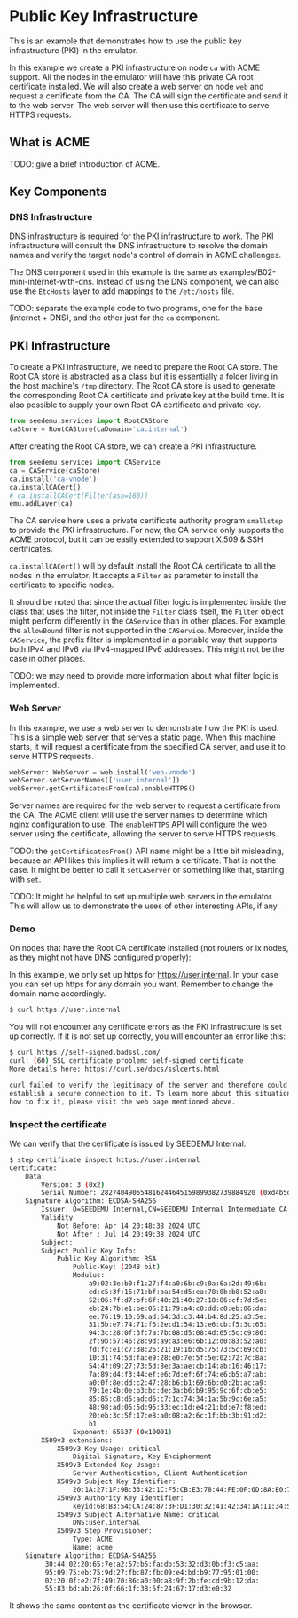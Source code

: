 # Public Key Infrastructure

This is an example that demonstrates how to use the public key infrastructure (PKI) in the emulator.

In this example we create a PKI infrastructure on node `ca` with ACME support. All the nodes in the emulator will have this private CA root certificate installed. We will also create a web server on node `web` and request a certificate from the CA. The CA will sign the certificate and send it to the web server. The web server will then use this certificate to serve HTTPS requests.

## What is ACME

TODO: give a brief introduction of ACME.


## Key Components

### DNS Infrastructure

DNS infrastructure is required for the PKI infrastructure to work. The PKI infrastructure will consult the DNS infrastructure to resolve the domain names and verify the target node's control of domain in ACME challenges.

The DNS component used in this example is the same as examples/B02-mini-internet-with-dns. Instead of using the DNS component, we can also use the `EtcHosts` layer to add mappings to the `/etc/hosts` file. 

TODO: separate the example code to two programs, one for the base (internet + DNS),
and the other just for the `ca` component.


## PKI Infrastructure

To create a PKI infrastructure, we need to prepare the Root CA store. The Root CA store is abstracted as a class but it is essentially a folder living in the host machine's `/tmp` directory. The Root CA store is used to generate the corresponding Root CA certificate and private key at the build time. It is also possible to supply your own Root CA certificate and private key.

```python
from seedemu.services import RootCAStore
caStore = RootCAStore(caDomain='ca.internal')
```

After creating the Root CA store, we can create a PKI infrastructure.

```python
from seedemu.services import CAService
ca = CAService(caStore)
ca.install('ca-vnode')
ca.installCACert()
# ca.installCACert(Filter(asn=160))
emu.addLayer(ca)
```

The CA service here uses a private certificate authority program `smallstep` to provide the PKI infrastructure.
For now, the CA service only supports the ACME protocol, but it can be easily extended to support X.509 & SSH certificates. 

`ca.installCACert()` will by default install the Root CA certificate to all the nodes in the emulator.
It accepts a `Filter` as parameter to install the certificate to specific nodes.

It should be noted that since the actual filter logic is implemented inside the class that uses the filter,
not inside the `Filter` class itself, the `Filter` object might perform differently
in the `CAService` than in other places.
For example, the `allowBound` filter is not supported in the `CAService`.
Moreover, inside the `CAService`, the prefix filter is implemented in a portable way that
supports both IPv4 and IPv6 via IPv4-mapped IPv6 addresses. This might not be the case in other places. 

TODO: we may need to provide more information about what filter logic is implemented.


### Web Server

In this example, we use a web server to demonstrate how the PKI is used. 
This is a simple web server that serves a static page. When this machine starts,
it will request a certificate from the specified CA server, and use it to serve HTTPS requests.

```python
webServer: WebServer = web.install('web-vnode')
webServer.setServerNames(['user.internal'])
webServer.getCertificatesFrom(ca).enableHTTPS()
```

Server names are required for the web server to request a certificate from the CA. The ACME client will use the server names to determine which nginx configuration to use.
The `enableHTTPS` API will configure the web server using the certificate, allowing
the server to serve HTTPS requests.

TODO: the `getCertificatesFrom()` API name might be a little bit misleading,
because an API likes this implies it will return a certificate. That is not the case.
It might be better to call it `setCAServer` or something like that, starting with `set`.  

TODO: It might be helpful to set up multiple web servers in the emulator. 
This will allow us to demonstrate the uses of other interesting APIs, if any.

### Demo

On nodes that have the Root CA certificate installed (not routers or ix nodes, as they might not have DNS configured properly):

In this example, we only set up https for https://user.internal.
In your case you can set up https for any domain you want.
Remember to change the domain name accordingly.

```bash
$ curl https://user.internal
```

You will not encounter any certificate errors as the PKI infrastructure is set up correctly. If it is not set up correctly, you will encounter an error like this:

```bash
$ curl https://self-signed.badssl.com/
curl: (60) SSL certificate problem: self-signed certificate
More details here: https://curl.se/docs/sslcerts.html

curl failed to verify the legitimacy of the server and therefore could not
establish a secure connection to it. To learn more about this situation and
how to fix it, please visit the web page mentioned above.
```

### Inspect the certificate

We can verify that the certificate is issued by SEEDEMU Internal.

```bash
$ step certificate inspect https://user.internal
Certificate:
    Data:
        Version: 3 (0x2)
        Serial Number: 282740490654816244645159899382739884920 (0xd4b5d67668d27f85937a9ad18377db78)
    Signature Algorithm: ECDSA-SHA256
        Issuer: O=SEEDEMU Internal,CN=SEEDEMU Internal Intermediate CA
        Validity
            Not Before: Apr 14 20:48:38 2024 UTC
            Not After : Jul 14 20:49:38 2024 UTC
        Subject:
        Subject Public Key Info:
            Public Key Algorithm: RSA
                Public-Key: (2048 bit)
                Modulus:
                    a9:02:3e:b0:f1:27:f4:a0:6b:c9:0a:6a:2d:49:6b:
                    ed:c5:3f:15:71:bf:ba:54:d5:ea:78:0b:b8:52:a8:
                    52:06:7f:d7:bf:6f:40:21:40:27:18:86:cf:7d:5e:
                    eb:24:7b:e1:be:05:21:79:a4:c0:dd:c0:eb:06:da:
                    ee:76:19:10:69:ad:64:3d:c3:44:b4:8d:25:a3:5e:
                    31:5b:e7:74:71:f6:2e:d1:54:13:e6:cb:f5:3c:65:
                    94:3c:28:0f:3f:7a:7b:08:d5:08:4d:65:5c:c9:86:
                    2f:9b:57:46:28:9d:a9:a3:e6:6b:12:d0:83:52:a0:
                    fd:fc:e1:c7:38:26:21:19:1b:d5:75:73:5c:69:cb:
                    10:31:74:5d:fa:e9:28:e0:7e:5f:5e:02:72:7c:8a:
                    54:4f:09:27:73:5d:8e:3a:ae:cb:14:ab:16:46:17:
                    7a:89:d4:f3:44:ef:e6:7d:ef:6f:74:e6:b5:a7:ab:
                    a0:0f:8e:dd:c2:47:28:b6:b1:69:6b:d0:2b:ac:a9:
                    79:1e:4b:0e:b3:bc:de:3a:b6:b9:95:9c:6f:cb:e5:
                    85:85:c8:d5:ad:d6:c7:1c:74:34:1a:5b:9c:6e:a5:
                    48:98:ad:05:5d:96:33:ec:1d:e4:21:bd:e7:f8:ed:
                    20:eb:3c:5f:17:e8:a0:08:a2:6c:1f:bb:3b:91:d2:
                    b1
                Exponent: 65537 (0x10001)
        X509v3 extensions:
            X509v3 Key Usage: critical
                Digital Signature, Key Encipherment
            X509v3 Extended Key Usage:
                Server Authentication, Client Authentication
            X509v3 Subject Key Identifier:
                20:1A:27:1F:9B:33:42:1C:F5:CB:E3:78:44:FE:0F:0D:8A:E0:74:9B
            X509v3 Authority Key Identifier:
                keyid:68:B3:54:CA:24:87:3F:D1:30:32:41:42:34:1A:11:34:5E:98:8C:D0
            X509v3 Subject Alternative Name: critical
                DNS:user.internal
            X509v3 Step Provisioner:
                Type: ACME
                Name: acme
    Signature Algorithm: ECDSA-SHA256
         30:44:02:20:65:7e:a2:57:b5:fa:db:53:32:d3:0b:f3:c5:aa:
         95:09:75:eb:75:9d:27:fb:87:fb:09:e4:bd:b9:77:95:01:00:
         02:20:0f:e2:7f:49:70:86:a0:00:a8:9f:2b:fe:cd:9b:12:da:
         55:83:bd:ab:26:0f:66:1f:38:5f:24:67:17:d3:e0:32
```

It shows the same content as the certificate viewer in the browser.
